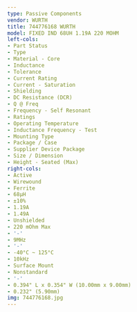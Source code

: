 ```yaml
---
type: Passive Components
vendor: WURTH
title: 744776168 WURTH
model: FIXED IND 68UH 1.19A 220 MOHM
left-cols:
- Part Status
- Type
- Material - Core
- Inductance
- Tolerance
- Current Rating
- Current - Saturation
- Shielding
- DC Resistance (DCR)
- Q @ Freq
- Frequency - Self Resonant
- Ratings
- Operating Temperature
- Inductance Frequency - Test
- Mounting Type
- Package / Case
- Supplier Device Package
- Size / Dimension
- Height - Seated (Max)
right-cols:
- Active
- Wirewound
- Ferrite
- 68µH
- ±10%
- 1.19A
- 1.49A
- Unshielded
- 220 mOhm Max
- '-'
- 9MHz
- '-'
- -40°C ~ 125°C
- 10kHz
- Surface Mount
- Nonstandard
- '-'
- 0.394" L x 0.354" W (10.00mm x 9.00mm)
- 0.232" (5.90mm)
img: 744776168.jpg
---
```

